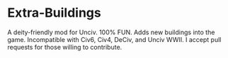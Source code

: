 # Extra-Buildings
A deity-friendly mod for Unciv. 100% FUN. Adds new buildings into the game. Incompatible with Civ6, Civ4, DeCiv, and Unciv WWII. I accept pull requests for those willing to contribute.
